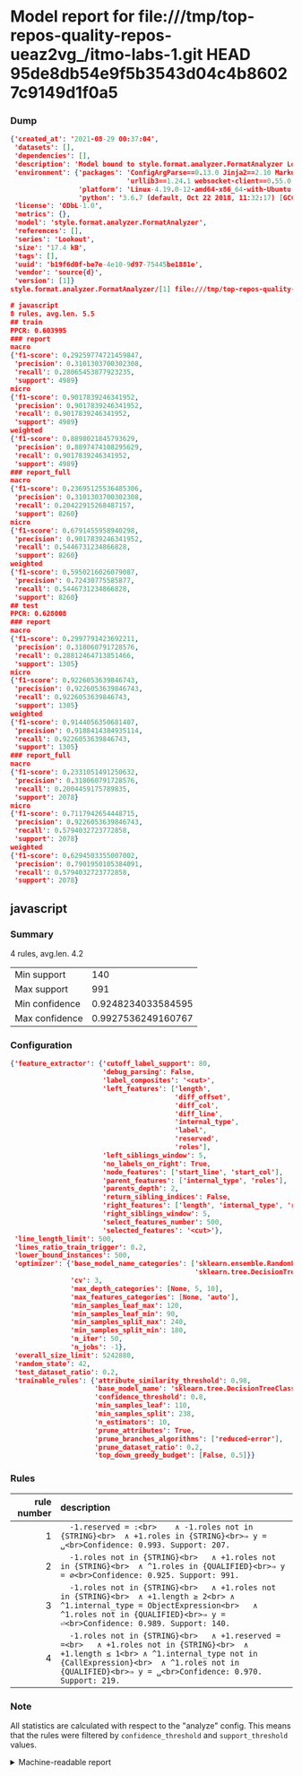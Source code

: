 # Model report for file:///tmp/top-repos-quality-repos-ueaz2vg_/itmo-labs-1.git HEAD 95de8db54e9f5b3543d04c4b86027c9149d1f0a5

### Dump

```json
{'created_at': '2021-08-29 00:37:04',
 'datasets': [],
 'dependencies': [],
 'description': 'Model bound to style.format.analyzer.FormatAnalyzer Lookout analyzer.',
 'environment': {'packages': 'ConfigArgParse==0.13.0 Jinja2==2.10 MarkupSafe==1.1.1 PyStemmer==1.3.0 PyYAML==5.1 Pympler==0.5 SQLAlchemy==1.2.10 SQLAlchemy-Utils==0.33.3 asdf==2.3.2 bblfsh==2.12.7 boto==2.49.0 boto3==1.9.130 botocore==1.12.130 cachetools==2.0.1 certifi==2019.3.9 chardet==3.0.4 clint==0.5.1 docker==3.7.0 docker-pycreds==0.4.0 dulwich==0.19.11 grpcio==1.19.0 grpcio-tools==1.19.0 humanfriendly==4.16.1 humanize==0.5.1 idna==2.8 jmespath==0.9.4 jsonschema==2.6.0 lookout-sdk==0.4.1 lookout-sdk-ml==0.19.0 lookout-style==0.2.0 lz4==2.1.6 modelforge==0.12.1 numpy==1.16.2 packaging==19.0 pandas==0.22.0 pip==19.0.3 protobuf==3.7.0 psycopg2-binary==2.7.5 pygtrie==2.3 pyparsing==2.3.1 python-dateutil==2.8.0 python-igraph==0.7.1.post6 pytz==2019.1 requests==2.21.0 requirements-parser==0.2.0 scikit-learn==0.20.1 scikit-optimize==0.5.2 scipy==1.2.1 semantic-version==2.6.0 setuptools==40.8.0 six==1.12.0 smart-open==1.8.1 sourced-ml==0.8.2 spdx==2.5.0 stringcase==1.2.0 tabulate==0.8.2 tqdm==4.31.1 '
                             'urllib3==1.24.1 websocket-client==0.55.0 xxhash==1.3.0',
                 'platform': 'Linux-4.19.0-12-amd64-x86_64-with-Ubuntu-18.04-bionic',
                 'python': '3.6.7 (default, Oct 22 2018, 11:32:17) [GCC 8.2.0]'},
 'license': 'ODbL-1.0',
 'metrics': {},
 'model': 'style.format.analyzer.FormatAnalyzer',
 'references': [],
 'series': 'Lookout',
 'size': '17.4 kB',
 'tags': [],
 'uuid': 'b19f6d0f-be7e-4e10-9d97-75445be1881e',
 'vendor': 'source{d}',
 'version': [1]}
style.format.analyzer.FormatAnalyzer/[1] file:///tmp/top-repos-quality-repos-ueaz2vg_/itmo-labs-1.git 95de8db54e9f5b3543d04c4b86027c9149d1f0a5

# javascript
8 rules, avg.len. 5.5
## train
PPCR: 0.603995
### report
macro
{'f1-score': 0.29259774721459847,
 'precision': 0.3101303700302308,
 'recall': 0.28065453877923235,
 'support': 4989}
micro
{'f1-score': 0.9017839246341952,
 'precision': 0.9017839246341952,
 'recall': 0.9017839246341952,
 'support': 4989}
weighted
{'f1-score': 0.8898021845793629,
 'precision': 0.8897474108295629,
 'recall': 0.9017839246341952,
 'support': 4989}
### report_full
macro
{'f1-score': 0.23695125536485306,
 'precision': 0.3101303700302308,
 'recall': 0.20422915268487157,
 'support': 8260}
micro
{'f1-score': 0.6791455958940298,
 'precision': 0.9017839246341952,
 'recall': 0.5446731234866828,
 'support': 8260}
weighted
{'f1-score': 0.5950216026079087,
 'precision': 0.72430775585877,
 'recall': 0.5446731234866828,
 'support': 8260}
## test
PPCR: 0.628008
### report
macro
{'f1-score': 0.2997791423692211,
 'precision': 0.318060791728576,
 'recall': 0.28812464713851466,
 'support': 1305}
micro
{'f1-score': 0.9226053639846743,
 'precision': 0.9226053639846743,
 'recall': 0.9226053639846743,
 'support': 1305}
weighted
{'f1-score': 0.9144056350681407,
 'precision': 0.9188414384935114,
 'recall': 0.9226053639846743,
 'support': 1305}
### report_full
macro
{'f1-score': 0.2331051491250632,
 'precision': 0.318060791728576,
 'recall': 0.2004459175789835,
 'support': 2078}
micro
{'f1-score': 0.7117942654448715,
 'precision': 0.9226053639846743,
 'recall': 0.5794032723772858,
 'support': 2078}
weighted
{'f1-score': 0.6294503355007002,
 'precision': 0.7901950105384091,
 'recall': 0.5794032723772858,
 'support': 2078}
```

## javascript
### Summary
4 rules, avg.len. 4.2

| | |
|-|-|
|Min support|140|
|Max support|991|
|Min confidence|0.9248234033584595|
|Max confidence|0.9927536249160767|

### Configuration

```json
{'feature_extractor': {'cutoff_label_support': 80,
                       'debug_parsing': False,
                       'label_composites': '<cut>',
                       'left_features': ['length',
                                         'diff_offset',
                                         'diff_col',
                                         'diff_line',
                                         'internal_type',
                                         'label',
                                         'reserved',
                                         'roles'],
                       'left_siblings_window': 5,
                       'no_labels_on_right': True,
                       'node_features': ['start_line', 'start_col'],
                       'parent_features': ['internal_type', 'roles'],
                       'parents_depth': 2,
                       'return_sibling_indices': False,
                       'right_features': ['length', 'internal_type', 'reserved', 'roles'],
                       'right_siblings_window': 5,
                       'select_features_number': 500,
                       'selected_features': '<cut>'},
 'line_length_limit': 500,
 'lines_ratio_train_trigger': 0.2,
 'lower_bound_instances': 500,
 'optimizer': {'base_model_name_categories': ['sklearn.ensemble.RandomForestClassifier',
                                              'sklearn.tree.DecisionTreeClassifier'],
               'cv': 3,
               'max_depth_categories': [None, 5, 10],
               'max_features_categories': [None, 'auto'],
               'min_samples_leaf_max': 120,
               'min_samples_leaf_min': 90,
               'min_samples_split_max': 240,
               'min_samples_split_min': 180,
               'n_iter': 50,
               'n_jobs': -1},
 'overall_size_limit': 5242880,
 'random_state': 42,
 'test_dataset_ratio': 0.2,
 'trainable_rules': {'attribute_similarity_threshold': 0.98,
                     'base_model_name': 'sklearn.tree.DecisionTreeClassifier',
                     'confidence_threshold': 0.8,
                     'min_samples_leaf': 110,
                     'min_samples_split': 238,
                     'n_estimators': 10,
                     'prune_attributes': True,
                     'prune_branches_algorithms': ['reduced-error'],
                     'prune_dataset_ratio': 0.2,
                     'top_down_greedy_budget': [False, 0.5]}}
```

### Rules

| rule number | description |
|----:|:-----|
| 1 | `  -1.reserved = :<br>	∧ -1.roles not in {STRING}<br>	∧ +1.roles in {STRING}<br>⇒ y = ␣<br>Confidence: 0.993. Support: 207.` |
| 2 | `  -1.roles not in {STRING}<br>	∧ +1.roles not in {STRING}<br>	∧ ^1.roles in {QUALIFIED}<br>⇒ y = ∅<br>Confidence: 0.925. Support: 991.` |
| 3 | `  -1.roles not in {STRING}<br>	∧ +1.roles not in {STRING}<br>	∧ +1.length ≥ 2<br>	∧ ^1.internal_type = ObjectExpression<br>	∧ ^1.roles not in {QUALIFIED}<br>⇒ y = ⏎<br>Confidence: 0.989. Support: 140.` |
| 4 | `  -1.roles not in {STRING}<br>	∧ +1.reserved = =<br>	∧ +1.roles not in {STRING}<br>	∧ +1.length ≤ 1<br>	∧ ^1.internal_type not in {CallExpression}<br>	∧ ^1.roles not in {QUALIFIED}<br>⇒ y = ␣<br>Confidence: 0.970. Support: 219.` |

### Note
All statistics are calculated with respect to the "analyze" config. This means that the rules were filtered by
`confidence_threshold` and `support_threshold` values.

<details>
    <summary>Machine-readable report</summary>
```json
{"javascript": {"avg_rule_len": 4.25, "max_conf": 0.9927536249160767, "max_support": 991, "min_conf": 0.9248234033584595, "min_support": 140, "num_rules": 4}}
```
</details>
